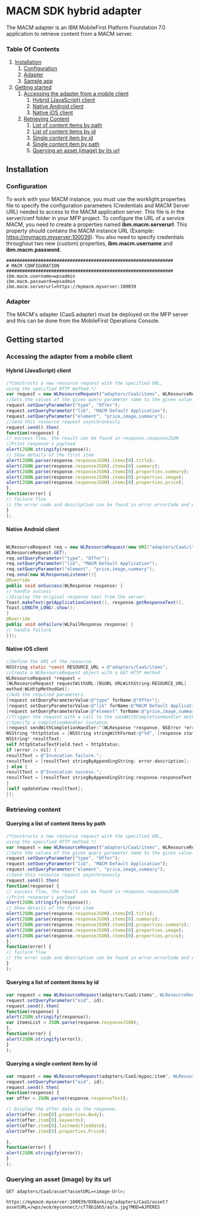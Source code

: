 # MACM SDK hybrid adapter 

The MACM adapter is an IBM MobileFirst Platform Foundation 7.0 application to retrieve content from a MACM server.

 

### Table Of Contents

1. [Installation](#installation)
    1. [Configuration](#configuration)
    2. [Adapter](#dapter)
    3. [Sample app](#sample-app)
2. [Getting started](#getting-started)
    1. [Accessing the adapter from a mobile client](#accessing-the-adapter-from-a-mobile-client)
        1. [Hybrid (JavaScript) client](#hybrid-javascript-client)
        2. [Native Android client](#native-android-client)
        3. [Native iOS client](#native-ios-client)
    2. [Retrieving Content](#retrieving-content)
        1. [List of content items by path](#querying-a-list-of-content-items-by-path)
        2. [List of content items by id](#querying-a-list-of-content-items-by-id)
        3. [Single content item by id](#querying-a-single-content-item-by-id)
        4. [Single content item by path](#querying-a-single-content-item-by-path)
        5. [Querying an asset (image) by its url](#querying-an-asset-image-by-its-url)

## Installation

### Configuration

To work with your MACM instance, you must use the worklight.properties file to specify the configuration parameters (Credentials and MACM Server URL) needed to access to the MACM
application server. This file is in the server/conf folder in your MFP project. To configure the URL of a service MACM, you need to create a properties named **ibm.macm.serverurl**. This property should contains the MACM
instance URL (Example: https://mymacm.myserver:100039). You also need to specify credentials throughout two new (custom) properties, **ibm.macm.username** and **ibm.macm.password**.

```
###############################################################
# MACM CONFIGURATION
###############################################################
ibm.macm.username=wpsadmin
ibm.macm.password=wpsadmin
ibm.macm.serverurl=https://mymacm.myserver:100039
```

### Adapter

The MACM's adapter (CaaS.adapter) must be deployed on the MFP server and this can be done from the MobileFirst Operations Console.

## Getting started

### Accessing the adapter from a mobile client
#### Hybrid (JavaScript) client

```javascript
/*Constructs a new resource request with the specified URL,
using the specified HTTP method.*/
var request = new WLResourceRequest("adapters/CaaS/items", WLResourceRequest.GET);
//Sets the values of the given query parameter name to the given value.
request.setQueryParameter("type", "Offer");
request.setQueryParameter("lib", "MACM Default Application");
request.setQueryParameter("element", "price,image,summary");
//Send this resource request asynchronously
request.send().then(
function(response) {
// success flow, the result can be found in response.responseJSON
//Print response's payload
alert(JSON.stringify(response));
// Show details of the first item
alert(JSON.parse(response.responseJSON).items[0].title);
alert(JSON.parse(response.responseJSON).items[0].summary);
alert(JSON.parse(response.responseJSON).items[0].properties.summary);
alert(JSON.parse(response.responseJSON).items[0].properties.image);
alert(JSON.parse(response.responseJSON).items[0].properties.price);
},
function(error) {
// failure flow
// the error code and description can be found in error.errorCode and error.errorMsg fields alert(JSON.stringify(error));
}
);
```

#### Native Android client

```java

WLResourceRequest req = new WLResourceRequest(new URI("adapters/CaaS/items"),
WLResourceRequest.GET);
req.setQueryParameter("type", "Offer");
req.setQueryParameter("lib", "MACM Default Application");
req.setQueryParameter("element", "price,image,summary");
req.send(new WLResponseListener(){
@Override
public void onSuccess(WLResponse response) {
// handle success
//Display the original response text from the server.
Toast.makeText(getApplicationContext(), response.getResponseText(),
Toast.LENGTH_LONG).show();
}
@Override
public void onFailure(WLFailResponse response) {
// handle failure
}});
```


#### Native iOS client

```objective-c
//Define the URI of the resource.
NSString static *const RESOURCE_URL = @"adapters/CaaS/items";
//Create a WLResourceRequest object with a GET HTTP method
WLResourceRequest *request =
[WLResourceRequest requestWithURL:[NSURL URLWithString:RESOURCE_URL]
method:WLHttpMethodGet];
//Add the required parameters.
[request setQueryParameterValue:@"type" forName:@"Offer"];
[request setQueryParameterValue:@"lib" forName:@"MACM Default Application"];
[request setQueryParameterValue:@"element" forName:@"price,image,summary"];
//Trigger the request with a call to the sendWithCompletionHandler method.
//Specify a completionHandler instance.
[request sendWithCompletionHandler:^(WLResponse *response, NSError *error) {
NSString *httpStatus = [NSString stringWithFormat:@"%d", [response status]];
NSString* resultText;
self.httpStatusTextField.text = httpStatus;
if (error != nil) {
resultText = @"Invocation failure.";
resultText = [resultText stringByAppendingString: error.description];
} else {
resultText = @"Invocation success.";
resultText = [resultText stringByAppendingString:response.responseText];
}
[self updateView:resultText];
}];
```


### Retrieving content
#### Querying a list of content items by path

```javascript
/*Constructs a new resource request with the specified URL,
using the specified HTTP method.*/
var request = new WLResourceRequest("adapters/CaaS/items", WLResourceRequest.GET);
//Sets the values of the given query parameter name to the given value.
request.setQueryParameter("type", "Offer");
request.setQueryParameter("lib", "MACM Default Application");
request.setQueryParameter("element", "price,image,summary");
//Send this resource request asynchronously
request.send().then(
function(response) {
// success flow, the result can be found in response.responseJSON
//Print response's payload
alert(JSON.stringify(response));
// Show details of the first item
alert(JSON.parse(response.responseJSON).items[0].title);
alert(JSON.parse(response.responseJSON).items[0].summary);
alert(JSON.parse(response.responseJSON).items[0].properties.summary);
alert(JSON.parse(response.responseJSON).items[0].properties.image);
alert(JSON.parse(response.responseJSON).items[0].properties.price);
},
function(error) {
// failure flow
// the error code and description can be found in error.errorCode and error.errorMsg fields alert(JSON.stringify(error));
}
);
```
#### Querying a list of content items by id

```javascript
var request = new WLResourceRequest(adapters/CaaS/items", WLResourceRequest.GET);
request.setQueryParameter("oid", id);
request.send().then(
function(response) {
alert(JSON.stringify(response));
var itemsList = JSON.parse(response.responseJSON);
},
function(error) {
alert(JSON.stringify(error));
}
);
```

#### Querying a single content item by id

```javascript
var request = new WLResourceRequest(adapters/CaaS/mypoc/item", WLResourceRequest.GET);
request.setQueryParameter("oid", id);
request.send().then(
function(response) {
var offer = JSON.parse(response.responseText);

// Display the offer data in the response.
alert(offer.item[0].properties.Body);
alert(offer.item[0].keywords);
alert(offer.item[0].lastmodifieddate);
alert(offer.item[0].properties.Price);

},
function(error) {
alert(JSON.stringify(error));
}
);
```


### Querying an asset (image) by its url

```
GET adapters/CaaS/asset?assetURL=<image-Url>;

https://mymacm.myserver:100039/DXBanking/adapters/CaaS/asset?assetURL=/wps/wcm/myconnect/cf78b16b5/auto.jpg?MOD=AJPERES
```

